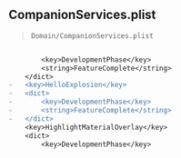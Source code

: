 ## CompanionServices.plist

> `Domain/CompanionServices.plist`

```diff

 		<key>DevelopmentPhase</key>
 		<string>FeatureComplete</string>
 	</dict>
-	<key>HelloExplosion</key>
-	<dict>
-		<key>DevelopmentPhase</key>
-		<string>FeatureComplete</string>
-	</dict>
 	<key>HighlightMaterialOverlay</key>
 	<dict>
 		<key>DevelopmentPhase</key>

```
